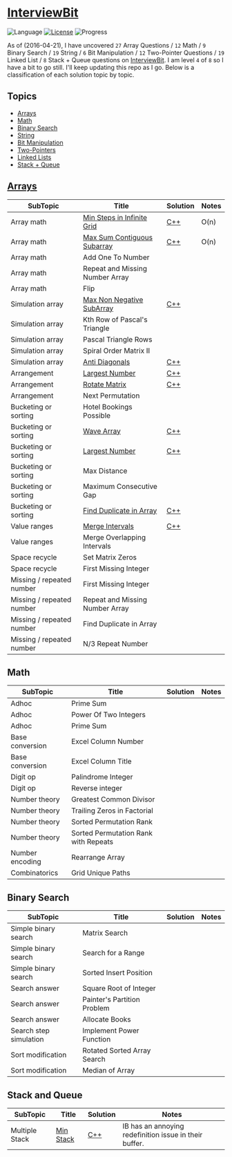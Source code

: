 # [InterviewBit](https://www.interviewbit.com)
![Language](https://img.shields.io/badge/language-C++%2011-orange.svg)
[![License](https://img.shields.io/badge/license-GNU-blue.svg)](./LICENSE.md) ![Progress](https://img.shields.io/badge/progress-28%20%2F%20302-ff69b4.svg)

As of (2016-04-21), I have uncovered `27` Array Questions / `12` Math / `9` Binary Search / `19` String / `6` Bit Manipulation / `12` Two-Pointer Questions / `19` Linked List / `8` Stack + Queue  questions on [InterviewBit](https://www.interviewbit.com).  I am level `4` of `8` so I have a bit to go still.  I'll keep updating this repo as I go.  Below is a classification of each solution topic by topic.

## Topics 

* [Arrays](https://github.com/Alex-Keyes/InterviewBit#Arrays)
* [Math](https://github.com/Alex-Keyes/InterviewBit#math)
* [Binary Search](https://github.com/Alex-Keyes/InterviewBit#Binary-search)
* [String](https://github.com/Alex-Keyes/InterviewBit#String)
* [Bit Manipulation](https://github.com/Alex-Keyes/InterviewBit#Bit-Manipulation)
* [Two-Pointers](https://github.com/Alex-Keyes/InterviewBit#Two-Pointers)
* [Linked Lists](https://github.com/Alex-Keyes/InterviewBit#LinkedLists)
* [Stack + Queue](https://github.com/Alex-Keyes/InterviewBit#Stack+Queue)

## [Arrays](https://www.interviewbit.com/courses/programming/topics/arrays/)
SubTopic          | Title  | Solution       | Notes
--------------- | ----------| -----------| -----
Array math | [Min Steps in Infinite Grid](https://www.interviewbit.com/problems/min-steps-in-infinite-grid/) |	[C++](/C++/coverPoints.cpp) | O(n) | O(1) |Simpler Than I originally thought.
Array math | [Max Sum Contiguous Subarray](https://www.interviewbit.com/problems/max-sum-contiguous-subarray/) | [C++](/C++/maxSubArray.cpp) | O(n) | O(1) | |
Array math | Add One To Number | | 
Array math | Repeat and Missing Number Array | | 
Array math | Flip | |
Simulation array | [Max Non Negative SubArray](https://www.interviewbit.com/problems/max-non-negative-subarray/) |[C++](/C++/maxSet.cpp) |
Simulation array | Kth Row of Pascal's Triangle | | 
Simulation array | Pascal Triangle Rows | | 
Simulation array | Spiral Order Matrix II |  | 
Simulation array | [Anti Diagonals](https://www.interviewbit.com/problems/anti-diagonals/) |[C++](/C++/diagonal.cpp) | 
Arrangement| [Largest Number](https://www.interviewbit.com/problems/largest-number/)| [C++](/C++/largestNum.cpp) | 
Arrangement| [Rotate Matrix](https://www.interviewbit.com/problems/rotate-matrix/)|[C++](/C++/rotate.cpp)  | 
Arrangement| Next Permutation| | 
Bucketing or sorting | Hotel Bookings Possible|  |
Bucketing or sorting | [Wave Array](https://www.interviewbit.com/problems/wave-array/) |[C++](/C++/wave.cpp) |
Bucketing or sorting | [Largest Number](https://www.interviewbit.com/problems/largest-number/)| [C++](/C++/largestNum.cpp)|
Bucketing or sorting | Max Distance| |
Bucketing or sorting | Maximum Consecutive Gap | |
Bucketing or sorting | [Find Duplicate in Array](https://www.interviewbit.com/problems/find-duplicate-in-array/) | [C++](/C++/repeatedNum.cpp) |
Value ranges | [Merge Intervals](https://www.interviewbit.com/problems/merge-intervals/)|[C++](/C++/mergeIntervals.cpp) |
Value ranges | Merge Overlapping Intervals| |
Space recycle| Set Matrix Zeros| |
Space recycle| First Missing Integer| |
Missing / repeated number | First Missing Integer| |
Missing / repeated number | Repeat and Missing Number Array| |
Missing / repeated number | Find Duplicate in Array| |
Missing / repeated number | N/3 Repeat Number| |
	
## Math
SubTopic          | Title  | Solution       | Notes
----------------- | -------| -------------- | -----
Adhoc |Prime Sum | |
Adhoc | Power Of Two Integers | |
Adhoc |Prime Sum | |
Base conversion| Excel Column Number| |
Base conversion | Excel Column Title | |
Digit op |Palindrome Integer | |	
Digit op| Reverse integer	| |
Number theory| Greatest Common Divisor | | 	
Number theory|Trailing Zeros in Factorial | |
Number theory| Sorted Permutation Rank | |	
Number theory| Sorted Permutation Rank with Repeats | |
Number encoding | Rearrange Array | |
Combinatorics | Grid Unique Paths | |

## Binary Search

SubTopic          | Title  | Solution       | Notes
----------------- | -------| -------------- | -----
Simple binary search |Matrix Search | | 	
Simple binary search | Search for a Range | |	
Simple binary search | Sorted Insert Position | | 	
Search answer|Square Root of Integer | | 
Search answer| Painter's Partition Problem | |
Search answer| Allocate Books | |	
Search step simulation |Implement Power Function	| | 
Sort modification | Rotated Sorted Array Search | |
Sort modification | Median of Array | |

## Stack and Queue
SubTopic          | Title  | Solution       | Notes
----------------- | -------| -------------- | -----
Multiple Stack | [Min Stack](https://www.interviewbit.com/problems/min-stack/) | [C++](/C++/minStack.cpp) | IB has an annoying redefinition issue in their buffer.  
